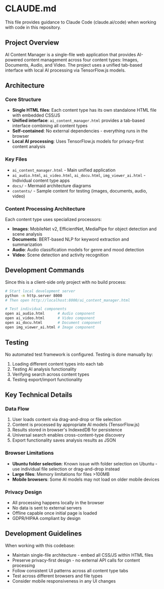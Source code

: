 # CLAUDE.md

This file provides guidance to Claude Code (claude.ai/code) when working with code in this repository.

## Project Overview

AI Content Manager is a single-file web application that provides AI-powered content management across four content types: Images, Documents, Audio, and Video. The project uses a unified tab-based interface with local AI processing via TensorFlow.js models.

## Architecture

### Core Structure
- **Single HTML files**: Each content type has its own standalone HTML file with embedded CSS/JS
- **Unified interface**: `ai_content_manager.html` provides a tab-based interface combining all content types
- **Self-contained**: No external dependencies - everything runs in the browser
- **Local AI processing**: Uses TensorFlow.js models for privacy-first content analysis

### Key Files
- `ai_content_manager.html` - Main unified application
- `ai_audio.html`, `ai_video.html`, `ai_docu.html`, `img_viewer_ai.html` - Individual content type apps
- `docs/` - Mermaid architecture diagrams
- `contents/` - Sample content for testing (images, documents, audio, video)

### Content Processing Architecture
Each content type uses specialized processors:
- **Images**: MobileNet v2, EfficientNet, MediaPipe for object detection and scene analysis
- **Documents**: BERT-based NLP for keyword extraction and summarization
- **Audio**: Audio classification models for genre and mood detection
- **Video**: Scene detection and activity recognition

## Development Commands

Since this is a client-side only project with no build process:

```bash
# Start local development server
python -m http.server 8000
# Then open http://localhost:8000/ai_content_manager.html

# Test individual components
open ai_audio.html      # Audio component
open ai_video.html      # Video component  
open ai_docu.html       # Document component
open img_viewer_ai.html # Image component
```

## Testing

No automated test framework is configured. Testing is done manually by:
1. Loading different content types into each tab
2. Testing AI analysis functionality
3. Verifying search across content types
4. Testing export/import functionality

## Key Technical Details

### Data Flow
1. User loads content via drag-and-drop or file selection
2. Content is processed by appropriate AI models (TensorFlow.js)
3. Results stored in browser's IndexedDB for persistence
4. Universal search enables cross-content-type discovery
5. Export functionality saves analysis results as JSON

### Browser Limitations
- **Ubuntu folder selection**: Known issue with folder selection on Ubuntu - use individual file selection or drag-and-drop instead
- **Large files**: Memory limitations for files >100MB
- **Mobile browsers**: Some AI models may not load on older mobile devices

### Privacy Design
- All processing happens locally in the browser
- No data is sent to external servers
- Offline capable once initial page is loaded
- GDPR/HIPAA compliant by design

## Development Guidelines

When working with this codebase:
- Maintain single-file architecture - embed all CSS/JS within HTML files
- Preserve privacy-first design - no external API calls for content processing
- Follow consistent UI patterns across all content type tabs
- Test across different browsers and file types
- Consider mobile responsiveness in any UI changes